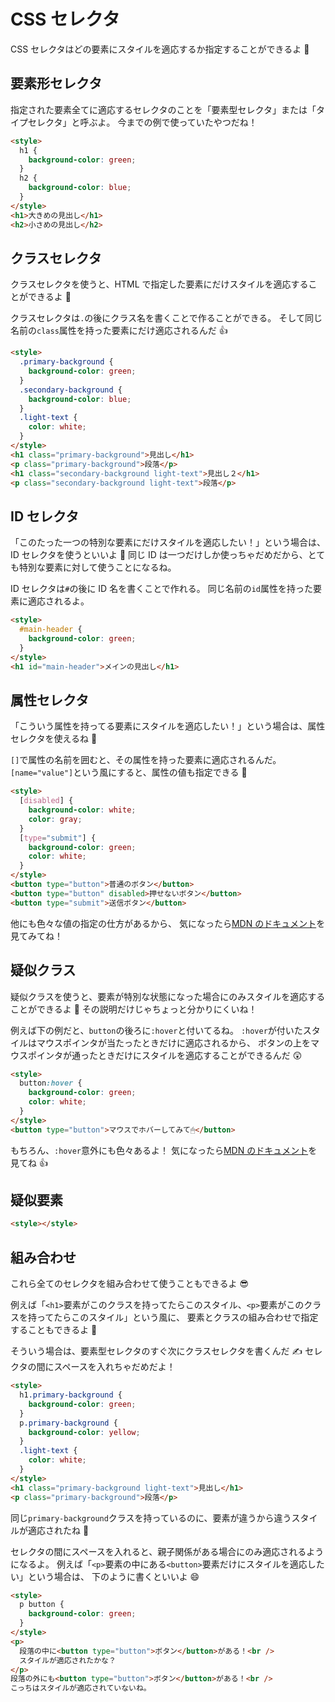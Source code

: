 # CSS セレクタ

CSS セレクタはどの要素にスタイルを適応するか指定することができるよ 🙂

## 要素形セレクタ

指定された要素全てに適応するセレクタのことを「要素型セレクタ」または「タイプセレクタ」と呼ぶよ。
今までの例で使っていたやつだね！

```html
<style>
  h1 {
    background-color: green;
  }
  h2 {
    background-color: blue;
  }
</style>
<h1>大きめの見出し</h1>
<h2>小さめの見出し</h2>
```

## クラスセレクタ

クラスセレクタを使うと、HTML で指定した要素にだけスタイルを適応することができるよ 🙂

クラスセレクタは`.`の後にクラス名を書くことで作ることができる。
そして同じ名前の`class`属性を持った要素にだけ適応されるんだ 👍

```html
<style>
  .primary-background {
    background-color: green;
  }
  .secondary-background {
    background-color: blue;
  }
  .light-text {
    color: white;
  }
</style>
<h1 class="primary-background">見出し</h1>
<p class="primary-background">段落</p>
<h1 class="secondary-background light-text">見出し２</h1>
<p class="secondary-background light-text">段落</p>
```

## ID セレクタ

「このたった一つの特別な要素にだけスタイルを適応したい！」という場合は、ID セレクタを使うといいよ 🙂
同じ ID は一つだけしか使っちゃだめだから、とても特別な要素に対して使うことになるね。

ID セレクタは`#`の後に ID 名を書くことで作れる。
同じ名前の`id`属性を持った要素に適応されるよ。

```html
<style>
  #main-header {
    background-color: green;
  }
</style>
<h1 id="main-header">メインの見出し</h1>
```

## 属性セレクタ

「こういう属性を持ってる要素にスタイルを適応したい！」という場合は、属性セレクタを使えるね 🤗

`[]`で属性の名前を囲むと、その属性を持った要素に適応されるんだ。
`[name="value"]`という風にすると、属性の値も指定できる 🙂

```html
<style>
  [disabled] {
    background-color: white;
    color: gray;
  }
  [type="submit"] {
    background-color: green;
    color: white;
  }
</style>
<button type="button">普通のボタン</button>
<button type="button" disabled>押せないボタン</button>
<button type="submit">送信ボタン</button>
```

他にも色々な値の指定の仕方があるから、
気になったら[MDN のドキュメント](https://developer.mozilla.org/ja/docs/Web/CSS/Attribute_selectors#syntax)を見てみてね！

## 疑似クラス

疑似クラスを使うと、要素が特別な状態になった場合にのみスタイルを適応することができるよ 🤔
その説明だけじゃちょっと分かりにくいね！

例えば下の例だと、`button`の後ろに`:hover`と付いてるね。
`:hover`が付いたスタイルはマウスポインタが当たったときだけに適応されるから、
ボタンの上をマウスポインタが通ったときだけにスタイルを適応することができるんだ 😲

```html
<style>
  button:hover {
    background-color: green;
    color: white;
  }
</style>
<button type="button">マウスでホバーしてみて🖱</button>
```

もちろん、`:hover`意外にも色々あるよ！
気になったら[MDN のドキュメント](https://developer.mozilla.org/ja/docs/Web/CSS/Pseudo-classes#index_of_standard_pseudo-classes)を見てね 👍

## 疑似要素

```html
<style></style>
```

## 組み合わせ

これら全てのセレクタを組み合わせて使うこともできるよ 😎

例えば「`<h1>`要素がこのクラスを持ってたらこのスタイル、`<p>`要素がこのクラスを持ってたらこのスタイル」という風に、
要素とクラスの組み合わせで指定することもできるよ 🧐

そういう場合は、要素型セレクタのすぐ次にクラスセレクタを書くんだ ✍️
セレクタの間にスペースを入れちゃだめだよ！

```html
<style>
  h1.primary-background {
    background-color: green;
  }
  p.primary-background {
    background-color: yellow;
  }
  .light-text {
    color: white;
  }
</style>
<h1 class="primary-background light-text">見出し</h1>
<p class="primary-background">段落</p>
```

同じ`primary-background`クラスを持っているのに、要素が違うから違うスタイルが適応されたね 👀

セレクタの間にスペースを入れると、親子関係がある場合にのみ適応されるようになるよ。
例えば「`<p>`要素の中にある`<button>`要素だけにスタイルを適応したい」という場合は、
下のように書くといいよ 😄

```html
<style>
  p button {
    background-color: green;
  }
</style>
<p>
  段落の中に<button type="button">ボタン</button>がある！<br />
  スタイルが適応されたかな？
</p>
段落の外にも<button type="button">ボタン</button>がある！<br />
こっちはスタイルが適応されていないね。
```
